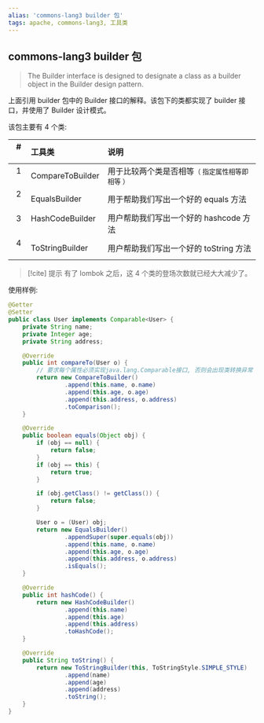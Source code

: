 ```yaml
---
alias: 'commons-lang3 builder 包'
tags: apache, commons-lang3, 工具类 
---
```


## commons-lang3 builder 包


> The Builder interface is designed to designate a class as a builder object in the Builder design pattern.

上面引用 builder 包中的 Builder 接口的解释。该包下的类都实现了 builder 接口，并使用了 Builder 设计模式。

该包主要有 4 个类:

|  #  | 工具类 | 说明 |
| :-: | :----- | :--- |
|  1  | CompareToBuilder | 用于比较两个类是否相等<small>（ 指定属性相等即相等 ）</small> |
|  2  | EqualsBuilder    | 用于帮助我们写出一个好的 equals 方法 |
|  3  | HashCodeBuilder  | 用户帮助我们写出一个好的 hashcode 方法 |
|  4  | ToStringBuilder  | 用户帮助我们写出一个好的 toString 方法 |


> [!cite] 提示
> 有了 lombok 之后，这 4 个类的登场次数就已经大大减少了。

使用样例:

```java
@Getter
@Setter
public class User implements Comparable<User> {
    private String name;
    private Integer age;
    private String address;

    @Override
    public int compareTo(User o) {
        // 要求每个属性必须实现java.lang.Comparable接口, 否则会出现类转换异常
        return new CompareToBuilder()
                .append(this.name, o.name)
                .append(this.age, o.age)
                .append(this.address, o.address)
                .toComparison();
    }

    @Override
    public boolean equals(Object obj) {
        if (obj == null) {
            return false;
        }
        if (obj == this) {
            return true;
        }

        if (obj.getClass() != getClass()) {
            return false;
        }

        User o = (User) obj;
        return new EqualsBuilder()
                .appendSuper(super.equals(obj))
                .append(this.name, o.name)
                .append(this.age, o.age)
                .append(this.address, o.address)
                .isEquals();
    }

    @Override
    public int hashCode() {
        return new HashCodeBuilder()
                .append(this.name)
                .append(this.age)
                .append(this.address)
                .toHashCode();
    }

    @Override
    public String toString() {
        return new ToStringBuilder(this, ToStringStyle.SIMPLE_STYLE)
                .append(name)
                .append(age)
                .append(address)
                .toString();
    }
}
```


